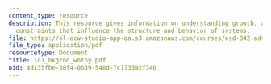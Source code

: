 ```yaml
---
content_type: resource
description: This resource gives information on understanding growth, and forces and
  constraints that influence the structure and behavior of systems.
file: https://ol-ocw-studio-app-qa.s3.amazonaws.com/courses/esd-342-advanced-system-architecture-spring-2006/4d135fbe38f40639548d7c173392f340_lc1_bkgrnd_whtny.pdf
file_type: application/pdf
resourcetype: Document
title: lc1_bkgrnd_whtny.pdf
uid: 4d135fbe-38f4-0639-548d-7c173392f340
---
```

